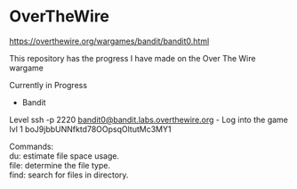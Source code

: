 # OverTheWire
https://overthewire.org/wargames/bandit/bandit0.html

This repository has the progress I have made on the Over The Wire wargame

Currently in Progress
- Bandit

Level
ssh -p 2220 bandit0@bandit.labs.overthewire.org - Log into the game
lvl 1 boJ9jbbUNNfktd78OOpsqOltutMc3MY1

Commands:   
du: estimate file space usage.  
file: determine the file type.  
find: search for files in directory.  
